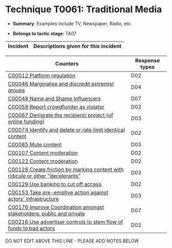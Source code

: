 # Technique T0061: Traditional Media

* **Summary**: Examples include TV, Newspaper, Radio, etc.

* **Belongs to tactic stage**: TA07


| Incident | Descriptions given for this incident |
| -------- | -------------------- |



| Counters | Response types |
| -------- | -------------- |
| [C00012 Platform regulation](../generated_pages/counters/C00012.md) | D02 |
| [C00046 Marginalise and discredit extremist groups](../generated_pages/counters/C00046.md) | D04 |
| [C00048 Name and Shame Influencers](../generated_pages/counters/C00048.md) | D07 |
| [C00058 Report crowdfunder as violator](../generated_pages/counters/C00058.md) | D02 |
| [C00067 Denigrate the recipient/ project (of online funding)](../generated_pages/counters/C00067.md) | D03 |
| [C00074 Identify and delete or rate limit identical content](../generated_pages/counters/C00074.md) | D02 |
| [C00085 Mute content](../generated_pages/counters/C00085.md) | D03 |
| [C00107 Content moderation](../generated_pages/counters/C00107.md) | D02 |
| [C00122 Content moderation](../generated_pages/counters/C00122.md) | D02 |
| [C00128 Create friction by marking content with ridicule or other "decelerants"](../generated_pages/counters/C00128.md) | D03 |
| [C00129 Use banking to cut off access ](../generated_pages/counters/C00129.md) | D02 |
| [C00153 Take pre-emptive action against actors' infrastructure](../generated_pages/counters/C00153.md) | D03 |
| [C00176 Improve Coordination amongst stakeholders: public and private](../generated_pages/counters/C00176.md) | D07 |
| [C00216 Use advertiser controls to stem flow of funds to bad actors](../generated_pages/counters/C00216.md) | D02 |


DO NOT EDIT ABOVE THIS LINE - PLEASE ADD NOTES BELOW
